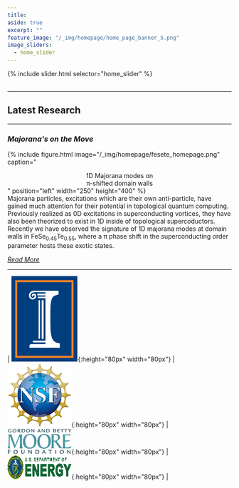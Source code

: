 ```yaml
---
title:
aside: true
excerpt: ""
feature_image: "/_img/homepage/home_page_banner_5.png"   
image_sliders:
  - home_slider
---
```

{% include slider.html selector="home_slider" %}  
<br>  

---
## Latest Research
---  

### *Majorana's on the Move*

{% include figure.html image="/_img/homepage/fesete_homepage.png" caption="<center>1D Majorana modes on <br> π-shifted domain walls</center>" position="left" width="250" height="400" %}  
Majorana particles, excitations which are their own anti-particle, have gained much attention for their potential in topological quantum computing. Previously realized as 0D excitations in superconducting vortices, they have also been theorized to exist in 1D inside of topological supercoductors. Recently we have observed the signature of 1D majorana modes at domain walls in FeSe<sub>0.45</sub>Te<sub>0.55</sub>, where a π phase shift in the superconducting order parameter hosts these exotic states.

[*Read More*](https://arxiv.org/abs/1903.00515)

---

| ![image](/_img/I-logo.png){:height="80px" width="80px"} | ![image](/_img/nsf_logo.png){:height="80px" width="80px"} | ![image](/_img/moore_logo.png){:height="80px" width="80px"} | ![image](/_img/doe_logo.png){:height="80px" width="80px"} |
